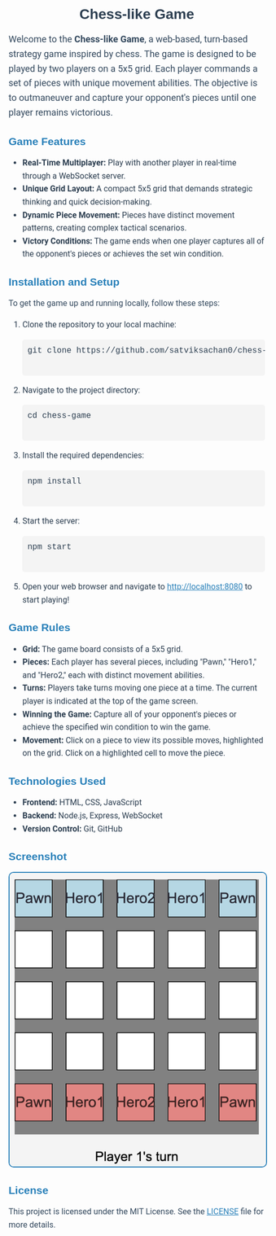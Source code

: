 <!-- Embed Google Fonts -->
<link href="https://fonts.googleapis.com/css2?family=Roboto:wght@400;500;700&family=Montserrat:wght@400;700&display=swap" rel="stylesheet">

<!-- Title -->
<h1 style="font-family: 'Montserrat', sans-serif; color: #2c3e50; text-align: center; font-weight: 700;">
    Chess-like Game
</h1>

<!-- Introduction -->
<p style="font-family: 'Roboto', sans-serif; font-size: 18px; color: #34495e; line-height: 1.6;">
    Welcome to the <b>Chess-like Game</b>, a web-based, turn-based strategy game inspired by chess. The game is designed to be played by two players on a 5x5 grid. Each player commands a set of pieces with unique movement abilities. The objective is to outmaneuver and capture your opponent's pieces until one player remains victorious.
</p>

<!-- Game Features -->
<h2 style="font-family: 'Montserrat', sans-serif; color: #2980b9; font-weight: 700; margin-top: 30px;">
    Game Features
</h2>
<ul style="font-family: 'Roboto', sans-serif; color: #2c3e50; font-size: 16px; line-height: 1.6;">
    <li><b>Real-Time Multiplayer:</b> Play with another player in real-time through a WebSocket server.</li>
    <li><b>Unique Grid Layout:</b> A compact 5x5 grid that demands strategic thinking and quick decision-making.</li>
    <li><b>Dynamic Piece Movement:</b> Pieces have distinct movement patterns, creating complex tactical scenarios.</li>
    <li><b>Victory Conditions:</b> The game ends when one player captures all of the opponent's pieces or achieves the set win condition.</li>
</ul>

<!-- Installation Instructions -->
<h2 style="font-family: 'Montserrat', sans-serif; color: #2980b9; font-weight: 700; margin-top: 30px;">
    Installation and Setup
</h2>
<p style="font-family: 'Roboto', sans-serif; font-size: 16px; color: #34495e; line-height: 1.6;">
    To get the game up and running locally, follow these steps:
</p>
<ol style="font-family: 'Roboto', sans-serif; color: #2c3e50; font-size: 16px; line-height: 1.6;">
    <li>Clone the repository to your local machine:
        <pre style="background-color: #f4f4f4; padding: 10px; border-radius: 5px; font-family: 'Courier New', monospace;">
git clone https://github.com/satviksachan0/chess-game.git
        </pre>
    </li>
    <li>Navigate to the project directory:
        <pre style="background-color: #f4f4f4; padding: 10px; border-radius: 5px; font-family: 'Courier New', monospace;">
cd chess-game
        </pre>
    </li>
    <li>Install the required dependencies:
        <pre style="background-color: #f4f4f4; padding: 10px; border-radius: 5px; font-family: 'Courier New', monospace;">
npm install
        </pre>
    </li>
    <li>Start the server:
        <pre style="background-color: #f4f4f4; padding: 10px; border-radius: 5px; font-family: 'Courier New', monospace;">
npm start
        </pre>
    </li>
    <li>Open your web browser and navigate to <a href="http://localhost:8080" style="color: #2980b9;">http://localhost:8080</a> to start playing!</li>
</ol>

<!-- Game Rules -->
<h2 style="font-family: 'Montserrat', sans-serif; color: #2980b9; font-weight: 700; margin-top: 30px;">
    Game Rules
</h2>
<ul style="font-family: 'Roboto', sans-serif; color: #2c3e50; font-size: 16px; line-height: 1.6;">
    <li><b>Grid:</b> The game board consists of a 5x5 grid.</li>
    <li><b>Pieces:</b> Each player has several pieces, including "Pawn," "Hero1," and "Hero2," each with distinct movement abilities.</li>
    <li><b>Turns:</b> Players take turns moving one piece at a time. The current player is indicated at the top of the game screen.</li>
    <li><b>Winning the Game:</b> Capture all of your opponent's pieces or achieve the specified win condition to win the game.</li>
    <li><b>Movement:</b> Click on a piece to view its possible moves, highlighted on the grid. Click on a highlighted cell to move the piece.</li>
</ul>

<!-- Technologies Used -->
<h2 style="font-family: 'Montserrat', sans-serif; color: #2980b9; font-weight: 700; margin-top: 30px;">
    Technologies Used
</h2>
<ul style="font-family: 'Roboto', sans-serif; color: #2c3e50; font-size: 16px; line-height: 1.6;">
    <li><b>Frontend:</b> HTML, CSS, JavaScript</li>
    <li><b>Backend:</b> Node.js, Express, WebSocket</li>
    <li><b>Version Control:</b> Git, GitHub</li>
</ul>

<!-- Screenshot -->
<h2 style="font-family: 'Montserrat', sans-serif; color: #2980b9; font-weight: 700; margin-top: 30px;">
    Screenshot
</h2>
<p style="text-align: center;">
    <img src="screenshot.png" alt="Game Screenshot" width="600" style="border-radius: 10px; border: 2px solid #2980b9;">
</p>

<!-- License -->
<h2 style="font-family: 'Montserrat', sans-serif; color: #2980b9; font-weight: 700; margin-top: 30px;">
    License
</h2>
<p style="font-family: 'Roboto', sans-serif; font-size: 16px; color: #34495e; line-height: 1.6;">
    This project is licensed under the MIT License. See the <a href="LICENSE" style="color: #2980b9;">LICENSE</a> file for more details.
</p>
